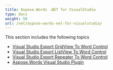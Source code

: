 ```yaml
---
title: Aspose.Words .NET for VisualStudio
type: docs
weight: 50
url: /net/aspose-words-net-for-visualstudio/
---
```


This section includes the following topics

- [Visual Studio Export GridView To Word Control](/words/net/visual-studio-export-gridview-to-word-control-html/)
- [Visual Studio Export ListView To Word Control](/words/net/visual-studio-export-listview-to-word-control-html/)
- [Visual Studio Export Repeater To Word Control](/words/net/visual-studio-export-repeater-to-word-control-html/)
- [Aspose.Words Visual Studio Plugin](/words/net/aspose-words-visual-studio-plugin-html/)
